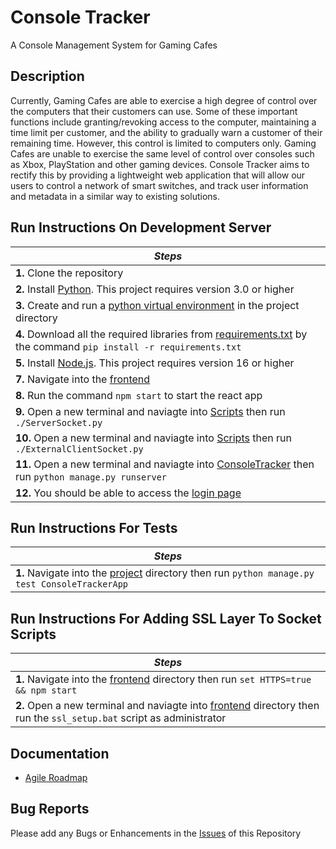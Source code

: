 # Console Tracker
A Console Management System for Gaming Cafes

## Description
Currently, Gaming Cafes are able to exercise a high degree of control over the computers that their customers can use. Some of these important functions include granting/revoking access to the computer, maintaining a time limit per customer, and the ability to gradually warn a customer of their remaining time. However, this control is limited to computers only. Gaming Cafes are unable to exercise the same level of control over consoles such as Xbox, PlayStation and other gaming devices. Console Tracker aims to rectify this by providing a lightweight web application that will allow our users to control a network of smart switches, and track user information and metadata in a similar way to existing solutions.

## Run Instructions On Development Server
| *Steps* |
|----|
|**1.** Clone the repository |
|**2.** Install [Python](https://realpython.com/installing-python/). This project requires version 3.0 or higher|
|**3.** Create and run a [python virtual environment](https://packaging.python.org/guides/installing-using-pip-and-virtual-environments/) in the project directory |
|**4.** Download all the required libraries from [requirements.txt](https://github.com/ENG4000-Team-A/capstone-project/blob/main/project/requirements.txt) by the command  ```pip install -r requirements.txt```|
|**5.** Install [Node.js](https://nodejs.org/en/). This project requires version 16 or higher|
|**7.** Navigate into the [frontend](https://github.com/ENG4000-Team-A/capstone-project/tree/main/project/frontend) |
|**8.** Run the command ```npm start``` to start the react app|
|**9.** Open a new terminal and naviagte into [Scripts](https://github.com/ENG4000-Team-A/capstone-project/tree/main/project/ConsoleTracker/ConsoleTrackerApp/scripts) then run ```./ServerSocket.py```|
|**10.** Open a new terminal and naviagte into [Scripts](https://github.com/ENG4000-Team-A/capstone-project/tree/main/project/ConsoleTracker/ConsoleTrackerApp/scripts) then run ```./ExternalClientSocket.py```|
|**11.** Open a new terminal and naviagte into [ConsoleTracker](https://github.com/ENG4000-Team-A/capstone-project/tree/main/project/ConsoleTracker) then run ```python manage.py runserver```|
|**12.** You should be able to access the [login page](http://localhost:3000/login)|

## Run Instructions For Tests
| *Steps* |
|----|
|**1.** Navigate into the [project](https://github.com/ENG4000-Team-A/capstone-project/tree/main/project/ConsoleTracker) directory then run ```python manage.py test ConsoleTrackerApp```|

## Run Instructions For Adding SSL Layer To Socket Scripts
| *Steps* |
|----|
|**1.** Navigate into the [frontend](https://github.com/ENG4000-Team-A/capstone-project/tree/main/project/frontend) directory then run ```set HTTPS=true && npm start```|
|**2.** Open a new terminal and naviagte into [frontend](https://github.com/ENG4000-Team-A/capstone-project/tree/main/project/frontend) directory then run the ```ssl_setup.bat``` script as administrator |

## Documentation
* [Agile Roadmap](https://github.com/ENG4000-Team-A/capstone-project/blob/main/documents/Agile%20Roadmap.pdf)

## Bug Reports
Please add any Bugs or Enhancements in the [Issues](https://github.com/ENG4000-Team-A/capstone-project/issues) of this Repository

        
